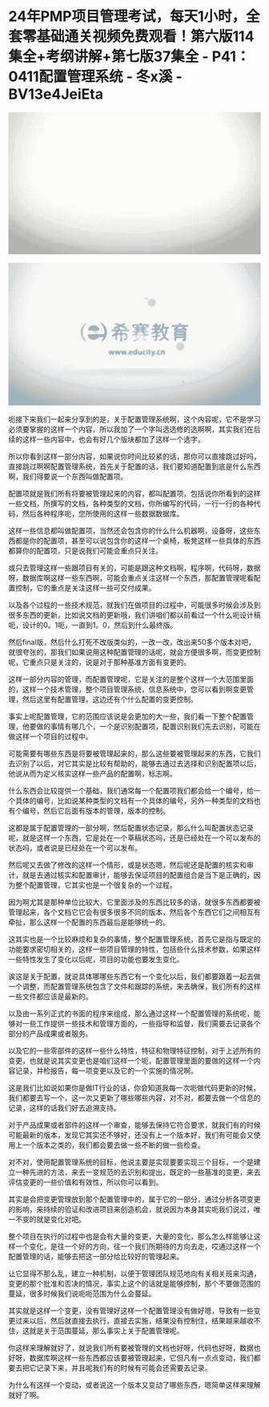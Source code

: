 # 24年PMP项目管理考试，每天1小时，全套零基础通关视频免费观看！第六版114集全+考纲讲解+第七版37集全 - P41：0411配置管理系统 - 冬x溪 - BV13e4JeiEta

![](img/f08e36c7c02815ce3c3705567c5bce98_0.png)

![](img/f08e36c7c02815ce3c3705567c5bce98_1.png)

呃接下来我们一起来分享到的是，关于配置管理系统啊，这个内容呢，它不是学习必须要掌握的这样一个内容，所以我加了一个字叫选选修的选啊啊，其实我们在后续的这样一些内容中，也会有好几个版块都加了这样一个选字。

所以你看到这样一部分内容，如果说你时间比较紧的话，那你可以直接跳过好吗，直接跳过啊啊配置管理系统，首先关于配置的话，我们要知道配置到底是什么东西啊，我们得要说一个东西叫做配置项。

配置项就是我们所有将要被管理起来的内容，都叫配置项，包括说你所看到的这样一些文档，所撰写的文档，各种类型的文档，你所编写的代码，一行一行的各种代码，然后各种程序呃，您所使用的这样一些数据数据库。

这样一些信息都叫做配置项，当然还会包含你的什么什么机器啊，设备呀，这些东西都是你的配置项，甚至可以说包含你的这样一个桌椅，板凳这样一些具体的东西都算你的配置项，只是说我们可能会重点只关注。

或只去管理这样一些跟项目有关的，可能是跟这种文档啊，程序啊，代码呀，数据呀，数据库啊这样一些东西啊，可能会重点关注这样一个东西，那配置管理呢看配置控制，它的重点是关注这样一些可交付成果。

以及各个过程的一些技术规范，就我们在做项目的过程中，可能很多时候会涉及到很多东西的更新，比如说文档的更新哦，我们讲咱们都以前看过一个什么呃设计稿呃，设计的0。1呃，一直到1。0，然后到什么最终版。

然后final版，然后什么打死不改版类似的，一改一改，改出来50多个版本对吧，就很夸张的，那我们如果说用这种配置管理的话呢，就会方便很多啊，而变更控制呢，它重点只是关注的，说是对于那种基准方面有变更的。

这样一部分内容的管理，而配置管理呢，它是关注的是整个这样一个大范围里面的，这样一个技术管理，整个项目管理系统，信息系统中，您可以看到啊变更管理，然后这里有配置管理，这边还有个什么配置的变更控制。

事实上呢配置管理，它的范围应该说是会更加的大一些，我们看一下整个配置管理，他要做的事情有哪几个，一个是识别配置项，配置识别我们先去识别，可能在做这样一个项目的过程中。

可能需要有哪些东西是将要被管理起来的，那么这些要被管理起来的东西，它我们去识别了以后，对它其实是比较有帮助的，能够去通过去选择和识别配置项以后，他说从而为定义核实这样一些产品的配置啊，标志啊。

什么东西会比较提供一个基础，我们通常每一个配置项我们都会给一个编号，给一个具体的编号，比如说某种类型的文档有一个具体的编号，另外一种类型的文档也有个编号，然后它后面有版本的管理，版本的控制。

这都是属于配置管理的一部分啊，然后配置状态记录，那么什么叫配置状态记录呢，就是这样一个东西，它是处在一个草稿状态吗，还是已经处在一个可以发布的状态吗，或者说是已经处在一个可以发布。

然后呢又去做了修改的这样一个情形，或是状态嗯，然后呢还是配置的核实和审计，就是去通过核实和配置审计，能够去保证项目的配置组合是当下是正确的，因为整个配置管理，它其实也是一个很复杂的一个过程。

因为啊尤其是那种单位比较大，它里面涉及的东西比较多的话，就很多东西都要被管理起来，各个文档它它会有很多很多不同的版本，然后各个东西它们之间相互有牵扯，那么这样一个配置的东西最后是能够统一的。

这其实也是一个比较麻烦和复杂的事情，整个配置管理系统，首先它是指与既定的功能要求密切相关的，这样一些项目管理的特性，包括些什么技术参数，如果这样一些特性发生了变化以后呢，项目的功能也要发生变化。

诶这是关于配置，就说具体哪哪些东西它有一个变化以后，我们都要跟着一起去做一个调整，而配置管理系统包含了文件和跟踪的系统，来去确保，我们所有的这样一些文件都应该是最新的。

以及由一系列正式的书面的程序来组成，那么通过这样一个配置管理的系统呢，能够对一些工作提供一些技术和管理方面的，一些指导和监督，我们需要去记录各个部分的产品成果或者服务。

以及它的一些零部件的这样一些什么特性，特征和物理特征控制，对于上述所有的变更，也就是说其实变更也是咱们这样一个呃，配置管理里面的要做的这样一个内容记录，并检报告，每一项变更以及它的一个实施的情况啊。

这是我们比如说如果你是做IT行业的话，你会知道我每一次呃做代码更新的时候，我们都要去写一个，这一次又更新了哪些哪些内容，对不对，都要去做一个信息的记录，这样的话我们好去追溯支持。

对于产品成果或者部件的这样一个审查，能够去保持它符合要求，就我们有的时候可能最新的版本，发现它其实还不够好，还没有上一个版本好，我们有可能会又使用上一个版本之类的，我们都会要去做一些不断的做一些检查。

对不对，使用配置管理系统的目标，他说主要是实现要要实现三个目标，一个是建立一种先进的方法，来去一变规范的去识别和提出，既定的一些基准的变更，来去评估变更的一些价值和有效性，所以你可以看到。

其实是会把变更管理放到那个配置管理中的，属于它的一部分，通过分析各项变更的影响，来持续的验证和改进项目来创造机会，就说因为本身其实呃我们说过，唯一不变的就是变化对吧。

整个项目在执行的过程中也是会有大量的变更，大量的变化，那么怎么样能够让这样一个变化，是往一个好的方向，往一个我们所期待的方向去走，哎通过这样一个配置管理的话，能够去把这一部分给比较好的管理起来。

让它显得不那么乱，建立一种机制，以便于管理团队规范地向有关相关班来沟通，变更的那个批准和否决的情况，事实上这个的话就是能够控制，那个不要做范围的蔓延，很多时候我们说呃呃范围为什么会蔓延。

其实就是这样一个变更，没有管理好这样一个配置管理没有做好嗯，导致有一些变更过来以后，然后就直接去执行，直接去实施，结果没有控制住，结果越来越收不住，这就是关于范围蔓延，那么事实上关于配置管理呢。

你这样来理解就好了，就说我们所有要被管理的文档也好呀，代码也好呀，数据也好呀，数据库啊这样一些东西都应该要被管理起来，它但凡有一点点变动，我们都要去把它记录下来，并且呢我们有的时候有可能会还需要去记录。

为什么有这样一个变动，或者说这一个版本又变动了哪些东西，嗯简单这样来理解就好了啊。